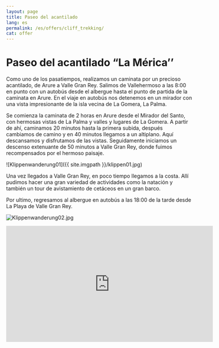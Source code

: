 ```yaml
---
layout: page
title: Paseo del acantilado
lang: es
permalink: /es/offers/cliff_trekking/
cat: offer
---
```


# Paseo del acantilado “La Mérica’’

Como uno de los pasatiempos, realizamos un caminata por un precioso acantilado, de Arure a Valle Gran Rey. Salimos de Vallehermoso a las 8:00 en punto con un autobús desde el albergue hasta el punto de partida de la caminata en Arure. En el viaje en autobús nos detenemos en un mirador con una vista impresionante de la isla vecina de La Gomera, La Palma.

Se comienza la caminata de 2 horas en Arure desde el Mirador del Santo, con hermosas vistas de La Palma y valles y lugares de La Gomera. A partir de ahí, caminamos 20 minutos hasta la primera subida, después cambiamos de camino y en 40 minutos llegamos a un altiplano. Aquí descansamos y disfrutamos de las vistas. Seguidamente iniciamos un descenso extenuante de 50 minutos a Valle Gran Rey, donde fuimos recompensados por el hermoso paisaje. 

![Klippenwanderung01]({{ site.imgpath }}/klippen01.jpg)

Una vez llegados a Valle Gran Rey, en poco tiempo llegamos a la costa. Allí pudimos hacer una gran variedad de actividades como la natación y también un tour de avistamiento de cetáceos en un gran barco.

Por ultimo, regresamos al albergue en autobús a las 18:00 de la tarde desde La Playa de Valle Gran Rey.

![Klippenwanderung02.jpg](img/klippen02.jpg)

<iframe width="560" height="315" src="https://www.youtube.com/embed/Bf5dIcYYDPU" frameborder="0" allowfullscreen></iframe>

